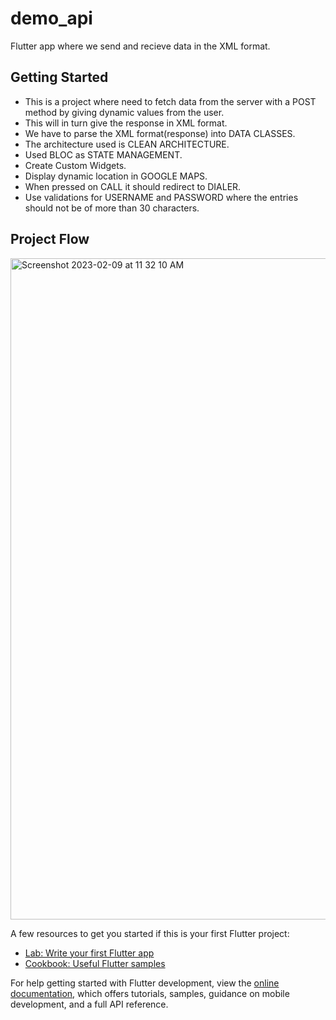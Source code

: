 # demo_api

Flutter app where we send and recieve data in the XML format.

## Getting Started

* This is a project where need to fetch data from the server with a POST method by giving dynamic values from the user.
* This will in turn give the response in XML format.
* We have to parse the XML format(response) into DATA CLASSES.
* The architecture used is CLEAN ARCHITECTURE.
* Used BLOC as STATE MANAGEMENT.
* Create Custom Widgets.
* Display dynamic location in GOOGLE MAPS.
* When pressed on CALL it should redirect to DIALER.
* Use validations for USERNAME and PASSWORD where the entries should not be of more than 30 characters.



## Project Flow

<img width="1058" alt="Screenshot 2023-02-09 at 11 32 10 AM" src="https://user-images.githubusercontent.com/79441445/217732104-a64361d7-6df0-4ee6-bc58-b75c01eca5ce.png">

A few resources to get you started if this is your first Flutter project:

- [Lab: Write your first Flutter app](https://docs.flutter.dev/get-started/codelab)
- [Cookbook: Useful Flutter samples](https://docs.flutter.dev/cookbook)

For help getting started with Flutter development, view the
[online documentation](https://docs.flutter.dev/), which offers tutorials,
samples, guidance on mobile development, and a full API reference.
